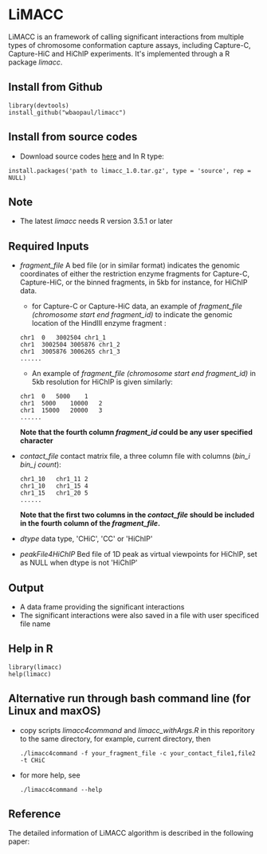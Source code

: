 # LiMACC
LiMACC is an framework of calling significant interactions from multiple types of chromosome conformation capture assays, including Capture-C, Capture-HiC and HiChIP experiments.
It's implemented through a R package *limacc*.


## Install from Github 
```
library(devtools)
install_github("wbaopaul/limacc")
```

## Install from source codes

* Download source codes [here](https://www.dropbox.com/s/vwelb99sd5nr3gk/limacc_1.0.tar.gz?dl=0) 
and In R type:
 
```
install.packages('path to limacc_1.0.tar.gz', type = 'source', rep = NULL)
```

## Note
* The latest *limacc* needs R version 3.5.1 or later

## Required Inputs
* *fragment_file* A bed file (or in similar format) indicates the genomic coordinates of either the restriction enzyme fragments for Capture-C, Capture-HiC, or the binned fragments, in 5kb for instance, for HiChIP data.  
  - for Capture-C or Capture-HiC data, an example of *fragment_file (chromosome start end fragment_id)* to indicate the genomic location of the HindIII enzyme fragment :

  ```
  chr1	0	3002504	chr1_1
  chr1	3002504	3005876	chr1_2
  chr1	3005876	3006265	chr1_3
  ......
  ```
  - An example of *fragment_file (chromosome start end fragment_id)* in 5kb resolution for HiChIP is given similarly:

  ```
  chr1	0	5000	1
  chr1	5000	10000	2
  chr1	15000	20000	3
  ......
  ```
  **Note that the fourth column *fragment_id* could be any user specified character**
  
* *contact_file* contact matrix file, a three column file with columns (*bin_i bin_j count*):

  ```
  chr1_10	chr1_11	2
  chr1_10	chr1_15	4
  chr1_15	chr1_20	5
  ......
  ```
  **Note that the first two columns in the *contact_file* should be included in the fourth column of the *fragment_file*.**

* *dtype* data type, 'CHiC', 'CC' or 'HiChIP'
* *peakFile4HiChIP* Bed file of 1D peak as virtual viewpoints for HiChIP, set as NULL when dtype is not 'HiChIP'

## Output
  * A data frame providing the significant interactions
  * The significant interactions were also saved in a file with user specificed file name


## Help in R

```
library(limacc)
help(limacc)

```

## Alternative run through bash command line (for Linux and maxOS)

* copy scripts *limacc4command* and *limacc_withArgs.R* in this reporitory to the same directory, for example, current directory, then

  ```
  ./limacc4command -f your_fragment_file -c your_contact_file1,file2 -t CHiC 
  ```
* for more help, see
  ```
  ./limacc4command --help
  ```



## Reference
The detailed information of LiMACC algorithm is described in the following paper:




